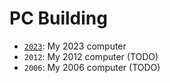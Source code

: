 # PC Building
- [`2023`](2023/): My 2023 computer
- `2012`: My 2012 computer (TODO)
- `2006`: My 2006 computer (TODO)
